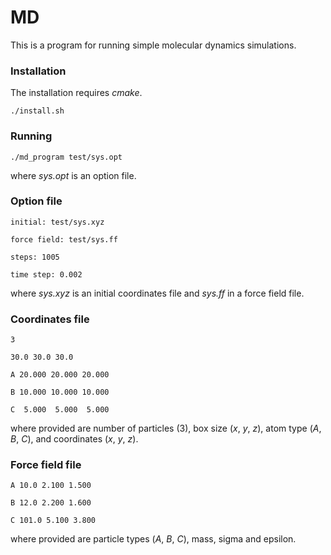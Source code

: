 # MD

This is a program for running simple molecular dynamics simulations.

### Installation

The installation requires *cmake*. 

```
./install.sh
```

### Running

```
./md_program test/sys.opt
```

where *sys.opt* is an option file.

### Option file

```
initial: test/sys.xyz 

force field: test/sys.ff

steps: 1005

time step: 0.002
```

where *sys.xyz* is an initial coordinates file and *sys.ff* in a force field file.

### Coordinates file

```
3

30.0 30.0 30.0

A 20.000 20.000 20.000

B 10.000 10.000 10.000

C  5.000  5.000  5.000
```

where provided are number of particles (3), box size (*x*, *y*, *z*), 
atom type (*A*, *B*, *C*), and coordinates (*x*, *y*, *z*).

### Force field file

```
A 10.0 2.100 1.500

B 12.0 2.200 1.600

C 101.0 5.100 3.800
```

where provided are particle types (*A*, *B*, *C*), mass, sigma and epsilon.
